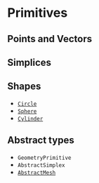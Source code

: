 # Primitives

## Points and Vectors

## Simplices

## Shapes

* [`Circle`](@ref)
* [`Sphere`](@ref)
* [`Cylinder`](@ref)

## Abstract types

* `GeometryPrimitive`
* `AbstractSimplex`
* [`AbstractMesh`](@ref)
